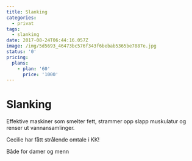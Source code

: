 ```yaml
---
title: Slanking
categories:
  - privat
tags:
  - slanking
date: 2017-08-24T06:44:16.057Z
image: /img/5d5693_46473bc576f343f6bebab5365be7887e.jpg
status: '0'
pricing:
  plans:
    - plan: '60'
      price: '1000'
---
```

# Slanking

Effektive maskiner som smelter fett, strammer opp slapp muskulatur og renser ut vannansamlinger. 

Cecilie har fått strålende omtale i KK! 

Både for damer og menn
